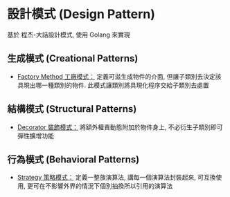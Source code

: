 # 設計模式 (Design Pattern)

基於 程杰-大話設計模式, 使用 Golang 來實現

## 生成模式 (Creational Patterns)
* [Factory Method 工廠模式：](https://github.com/kimi0230/DesignPatternGolang/tree/master/FactoryMethod) 定義可滋生成物件的介面, 但讓子類別去決定該具現出哪一種類別的物件. 此模式讓類別將具現化程序交給子類別去處置

## 結構模式 (Structural Patterns)
* [Decorator 裝飾模式：](https://github.com/kimi0230/DesignPatternGolang/tree/master/Decorator) 將額外權責動態附加於物件身上, 不必衍生子類別即可彈性擴增功能

## 行為模式 (Behavioral Patterns)
* [Strategy 策略模式：](https://github.com/kimi0230/DesignPatternGolang/tree/master/Strategy) 定義一整族演算法, 講每一個演算法封裝起來, 可互換使用, 更可在不影響外界的情況下個別抽換所以引用的演算法